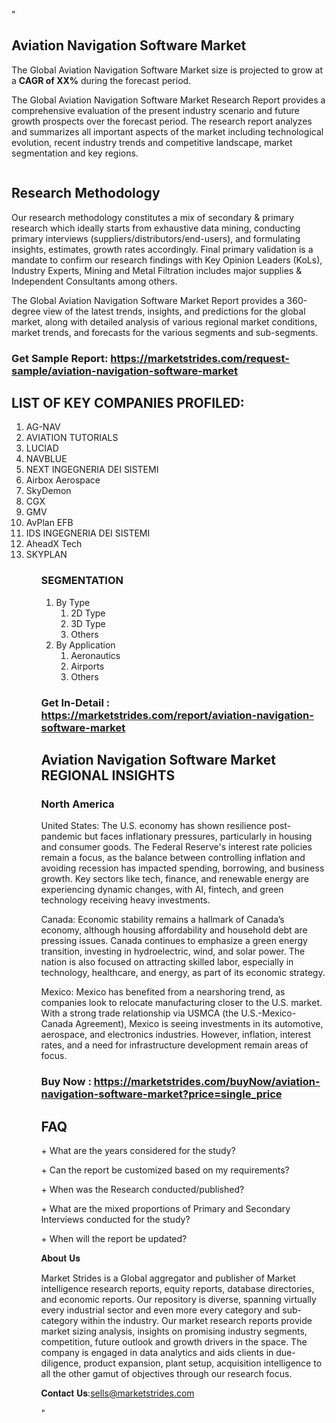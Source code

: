 "<h2>Aviation Navigation Software Market</h2>
<p>The Global Aviation Navigation Software Market size is projected to grow at a <strong>CAGR of XX%</strong> during the forecast period.</p>
<p>The Global Aviation Navigation Software Market Research Report provides a comprehensive evaluation of the present industry scenario and future growth prospects over the forecast period. The research report analyzes and summarizes all important aspects of the market including technological evolution, recent industry trends and competitive landscape, market segmentation and key regions.</p>
<p><img style=""width: 100%;"" src=""https://marketstrides.com//uploads/images/marketstrides-051.png"" alt=""Aviation Navigation Software Market Report Analysis"" /></p>
<h2>Research Methodology</h2>
<p>Our research methodology constitutes a mix of secondary &amp; primary research which ideally starts from exhaustive data mining, conducting primary interviews (suppliers/distributors/end-users), and formulating insights, estimates, growth rates accordingly. Final primary validation is a mandate to confirm our research findings with Key Opinion Leaders (KoLs), Industry Experts, Mining and Metal Filtration includes major supplies &amp; Independent Consultants among others.</p>
<p>The Global Aviation Navigation Software Market Report provides a 360-degree view of the latest trends, insights, and predictions for the global market, along with detailed analysis of various regional market conditions, market trends, and forecasts for the various segments and sub-segments.</p>
<h3><strong>Get Sample Report: <a href=
https://marketstrides.com/request-sample/aviation-navigation-software-market>https://marketstrides.com/request-sample/aviation-navigation-software-market</a></strong></h3>
<h2>LIST OF KEY COMPANIES PROFILED:</h2>
<p><ol><li>
AG-NAV</li><li>AVIATION TUTORIALS</li><li>LUCIAD</li><li>NAVBLUE</li><li>NEXT INGEGNERIA DEI SISTEMI</li><li>Airbox Aerospace</li><li>SkyDemon</li><li>CGX</li><li>GMV</li><li>AvPlan EFB</li><li>IDS INGEGNERIA DEI SISTEMI</li><li>AheadX Tech</li><li>SKYPLAN

</li><ol></p>
<h3>SEGMENTATION</h3>
<p><ol><li>By Type<ol><li>2D Type</li><li>3D Type</li><li>Others</li></ol></li><li>By Application<ol><li>Aeronautics</li><li>Airports</li><li>Others</li></ol></li></ol></p>
<h3><strong>Get In-Detail : <a href=https://marketstrides.com/report/aviation-navigation-software-market>https://marketstrides.com/report/aviation-navigation-software-market</a></strong></h3>
<h2>Aviation Navigation Software Market REGIONAL INSIGHTS</h2>
<h3>North America</h3>
<p>United States: The U.S. economy has shown resilience post-pandemic but faces inflationary pressures, particularly in housing and consumer goods. The Federal Reserve's interest rate policies remain a focus, as the balance between controlling inflation and avoiding recession has impacted spending, borrowing, and business growth. Key sectors like tech, finance, and renewable energy are experiencing dynamic changes, with AI, fintech, and green technology receiving heavy investments.</p>
<p>Canada: Economic stability remains a hallmark of Canada’s economy, although housing affordability and household debt are pressing issues. Canada continues to emphasize a green energy transition, investing in hydroelectric, wind, and solar power. The nation is also focused on attracting skilled labor, especially in technology, healthcare, and energy, as part of its economic strategy.</p>
<p>Mexico: Mexico has benefited from a nearshoring trend, as companies look to relocate manufacturing closer to the U.S. market. With a strong trade relationship via USMCA (the U.S.-Mexico-Canada Agreement), Mexico is seeing investments in its automotive, aerospace, and electronics industries. However, inflation, interest rates, and a need for infrastructure development remain areas of focus.</p>
<h3><strong>Buy Now : <a href=https://marketstrides.com/buyNow/aviation-navigation-software-market?price=single_price>https://marketstrides.com/buyNow/aviation-navigation-software-market?price=single_price</a></strong></h3>
<h2>FAQ</h2>
<p>+ What are the years considered for the study?</p>
<p>+ Can the report be customized based on my requirements?</p>
<p>+ When was the Research conducted/published?</p>
<p>+ What are the mixed proportions of Primary and Secondary Interviews conducted for the study?</p>
<p>+ When will the report be updated?</p>
<p>𝐀𝐛𝐨𝐮𝐭 𝐔𝐬</p>
<p>Market Strides is a Global aggregator and publisher of Market intelligence research reports, equity reports, database directories, and economic reports. Our repository is diverse, spanning virtually every industrial sector and even more every category and sub-category within the industry. Our market research reports provide market sizing analysis, insights on promising industry segments, competition, future outlook and growth drivers in the space. The company is engaged in data analytics and aids clients in due-diligence, product expansion, plant setup, acquisition intelligence to all the other gamut of objectives through our research focus.</p>
<p>𝐂𝐨𝐧𝐭𝐚𝐜𝐭 𝐔𝐬:<a href=mailto:sells@marketstrides.com>sells@marketstrides.com</a></p>"
